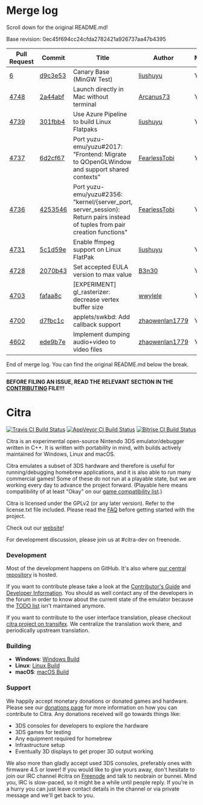 # Merge log

Scroll down for the original README.md!

Base revision: 0ec45f694cc24cfda2782421a926737aa47b4395

|Pull Request|Commit|Title|Author|Merged?|
|----|----|----|----|----|
|[6](https://github.com/citra-emu/citra-canary/pull/6)|[d9c3e53](https://github.com/citra-emu/citra-canary/pull/6/files/)|Canary Base (MinGW Test)|[liushuyu](https://github.com/liushuyu)|Yes|
|[4748](https://github.com/citra-emu/citra/pull/4748)|[2a44abf](https://github.com/citra-emu/citra/pull/4748/files/)|Launch directly in Mac without terminal|[Arcanus73](https://github.com/Arcanus73)|Yes|
|[4739](https://github.com/citra-emu/citra/pull/4739)|[301fbb4](https://github.com/citra-emu/citra/pull/4739/files/)|Use Azure Pipeline to build Linux Flatpaks|[liushuyu](https://github.com/liushuyu)|Yes|
|[4737](https://github.com/citra-emu/citra/pull/4737)|[6d2cf67](https://github.com/citra-emu/citra/pull/4737/files/)|Port yuzu-emu/yuzu#2017: "Frontend: Migrate to QOpenGLWindow and support shared contexts"|[FearlessTobi](https://github.com/FearlessTobi)|Yes|
|[4736](https://github.com/citra-emu/citra/pull/4736)|[4253546](https://github.com/citra-emu/citra/pull/4736/files/)|Port yuzu-emu/yuzu#2356: "kernel/{server_port, server_session}: Return pairs instead of tuples from pair creation functions"|[FearlessTobi](https://github.com/FearlessTobi)|Yes|
|[4731](https://github.com/citra-emu/citra/pull/4731)|[5c1d59e](https://github.com/citra-emu/citra/pull/4731/files/)|Enable ffmpeg support on Linux FlatPak|[liushuyu](https://github.com/liushuyu)|Yes|
|[4728](https://github.com/citra-emu/citra/pull/4728)|[2070b43](https://github.com/citra-emu/citra/pull/4728/files/)|Set accepted EULA version to max value|[B3n30](https://github.com/B3n30)|Yes|
|[4703](https://github.com/citra-emu/citra/pull/4703)|[fafaa8c](https://github.com/citra-emu/citra/pull/4703/files/)|[EXPERIMENT] gl_rasterizer: decrease vertex buffer size|[wwylele](https://github.com/wwylele)|Yes|
|[4700](https://github.com/citra-emu/citra/pull/4700)|[d7fbc1c](https://github.com/citra-emu/citra/pull/4700/files/)|applets/swkbd: Add callback support|[zhaowenlan1779](https://github.com/zhaowenlan1779)|Yes|
|[4602](https://github.com/citra-emu/citra/pull/4602)|[ede9b7e](https://github.com/citra-emu/citra/pull/4602/files/)|Implement dumping audio+video to video files|[zhaowenlan1779](https://github.com/zhaowenlan1779)|Yes|


End of merge log. You can find the original README.md below the break.

------

**BEFORE FILING AN ISSUE, READ THE RELEVANT SECTION IN THE [CONTRIBUTING](https://github.com/citra-emu/citra/wiki/Contributing#reporting-issues) FILE!!!**

Citra
==============
[![Travis CI Build Status](https://travis-ci.org/citra-emu/citra.svg?branch=master)](https://travis-ci.org/citra-emu/citra)
[![AppVeyor CI Build Status](https://ci.appveyor.com/api/projects/status/sdf1o4kh3g1e68m9?svg=true)](https://ci.appveyor.com/project/bunnei/citra)
[![Bitrise CI Build Status](https://app.bitrise.io/app/4ccd8e5720f0d13b/status.svg?token=H32TmbCwxb3OQ-M66KbAyw&branch=master)](https://app.bitrise.io/app/4ccd8e5720f0d13b)

Citra is an experimental open-source Nintendo 3DS emulator/debugger written in C++. It is written with portability in mind, with builds actively maintained for Windows, Linux and macOS.

Citra emulates a subset of 3DS hardware and therefore is useful for running/debugging homebrew applications, and it is also able to run many commercial games! Some of these do not run at a playable state, but we are working every day to advance the project forward. (Playable here means compatibility of at least "Okay" on our [game compatibility list](https://citra-emu.org/game).)

Citra is licensed under the GPLv2 (or any later version). Refer to the license.txt file included. Please read the [FAQ](https://citra-emu.org/wiki/faq/) before getting started with the project.

Check out our [website](https://citra-emu.org/)!

For development discussion, please join us at #citra-dev on freenode.

### Development

Most of the development happens on GitHub. It's also where [our central repository](https://github.com/citra-emu/citra) is hosted.

If you want to contribute please take a look at the [Contributor's Guide](CONTRIBUTING.md) and [Developer Information](https://github.com/citra-emu/citra/wiki/Developer-Information). You should as well contact any of the developers in the forum in order to know about the current state of the emulator because the [TODO list](https://docs.google.com/document/d/1SWIop0uBI9IW8VGg97TAtoT_CHNoP42FzYmvG1F4QDA) isn't maintained anymore.

If you want to contribute to the user interface translation, please checkout [citra project on transifex](https://www.transifex.com/citra/citra). We centralize the translation work there, and periodically upstream translation.

### Building

* __Windows__: [Windows Build](https://github.com/citra-emu/citra/wiki/Building-For-Windows)
* __Linux__: [Linux Build](https://github.com/citra-emu/citra/wiki/Building-For-Linux)
* __macOS__: [macOS Build](https://github.com/citra-emu/citra/wiki/Building-for-macOS)


### Support
We happily accept monetary donations or donated games and hardware. Please see our [donations page](https://citra-emu.org/donate/) for more information on how you can contribute to Citra. Any donations received will go towards things like:
* 3DS consoles for developers to explore the hardware
* 3DS games for testing
* Any equipment required for homebrew
* Infrastructure setup
* Eventually 3D displays to get proper 3D output working

We also more than gladly accept used 3DS consoles, preferably ones with firmware 4.5 or lower! If you would like to give yours away, don't hesitate to join our IRC channel #citra on [Freenode](http://webchat.freenode.net/?channels=citra) and talk to neobrain or bunnei. Mind you, IRC is slow-paced, so it might be a while until people reply. If you're in a hurry you can just leave contact details in the channel or via private message and we'll get back to you.
